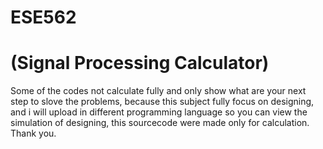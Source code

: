 # ESE562
# (Signal Processing Calculator)
Some of the codes not calculate fully and only show what are your next step to slove the problems, because this subject fully focus on designing, and i will upload in different programming language so you can view the simulation of designing, this sourcecode were made only for calculation.
Thank you.
